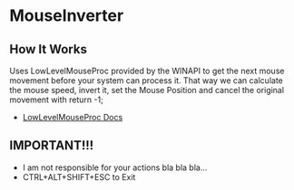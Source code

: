 # MouseInverter

## How It Works

Uses LowLevelMouseProc provided by the WINAPI to get the next mouse movement before your system can process it. That way we can calculate the mouse speed, invert it, set the Mouse Position and cancel the original movement with return -1;
- <a href="https://docs.microsoft.com/en-us/previous-versions/windows/desktop/legacy/ms644986(v=vs.85)">LowLevelMouseProc Docs</a>

## IMPORTANT!!!

- I am not responsible for your actions bla bla bla...
- CTRL+ALT+SHIFT+ESC to Exit
